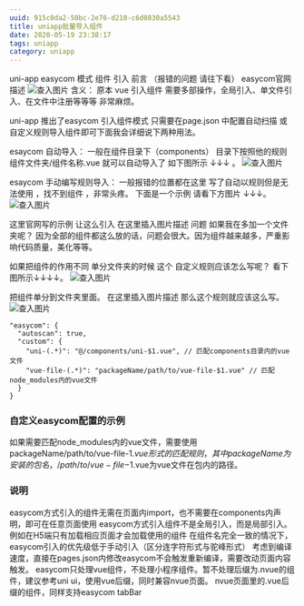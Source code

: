 ```yaml
---
uuid: 915c0da2-50bc-2e76-d210-c6d0830a5543
title: uniapp批量导入组件
date: 2020-05-19 23:38:17
tags: uniapp
category: uniapp
---
```

uni-app easycom 模式 组件 引入
前言 （报错的问题 请往下看）
easycom官网描述
![查入图片](/01.png)
含义：
原本 vue 引入组件 需要多部操作，全局引入、单文件引入、在文件中注册等等等 非常麻烦。

uni-app 推出了easycom 引入组件模式 只需要在page.json 中配置自动扫描 或 自定义规则导入组件即可下面我会详细说下两种用法。

esaycom 自动导入：
一般在组件目录下（components） 目录下按照他的规则 组件文件夹/组件名称.vue 就可以自动导入了 如下图所示 ↓↓↓ 。
![查入图片](/02.png)

esaycom 手动编写规则导入：
一般报错的位置都在这里 写了自动以规则但是无法使用 ，找不到组件 ，非常头疼。
下面是一个示例 请看下方图片 ↓↓↓。
![查入图片](/03.png)

这里官网写的示例 让这么引入
在这里插入图片描述
问题 如果我在多加一个文件夹呢？ 因为全部的组件都这么放的话，问题会很大。因为组件越来越多，严重影响代码质量，美化等等。

如果把组件的作用不同 单分文件夹的时候 这个 自定义规则应该怎么写呢？ 看下图所示↓↓↓↓。
![查入图片](/04.png)

把组件单分到文件夹里面。
在这里插入图片描述
那么这个规则就应该这么写。
![查入图片](/05.png)

```
"easycom": {
  "autoscan": true,
  "custom": {
    "uni-(.*)": "@/components/uni-$1.vue", // 匹配components目录内的vue文件
    "vue-file-(.*)": "packageName/path/to/vue-file-$1.vue" // 匹配node_modules内的vue文件
  }
}
```
### 自定义easycom配置的示例
如果需要匹配node_modules内的vue文件，需要使用packageName/path/to/vue-file-$1.vue形式的匹配规则，其中packageName为安装的包名，/path/to/vue-file-$1.vue为vue文件在包内的路径。


### 说明
easycom方式引入的组件无需在页面内import，也不需要在components内声明，即可在任意页面使用
easycom方式引入组件不是全局引入，而是局部引入。例如在H5端只有加载相应页面才会加载使用的组件
在组件名完全一致的情况下，easycom引入的优先级低于手动引入（区分连字符形式与驼峰形式）
考虑到编译速度，直接在pages.json内修改easycom不会触发重新编译，需要改动页面内容触发。
easycom只处理vue组件，不处理小程序组件。暂不处理后缀为.nvue的组件，建议参考uni ui，使用vue后缀，同时兼容nvue页面。
nvue页面里的.vue后缀的组件，同样支持easycom
tabBar